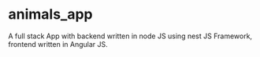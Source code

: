 # animals_app
A full stack App with backend written in node JS using nest JS Framework, frontend written in Angular JS.
